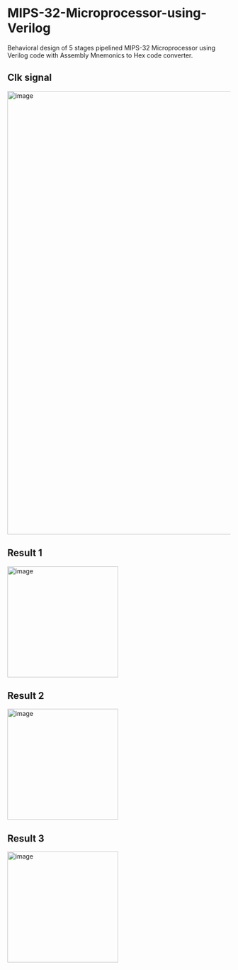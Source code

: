 # MIPS-32-Microprocessor-using-Verilog
Behavioral design of 5 stages pipelined MIPS-32 Microprocessor using Verilog code with Assembly Mnemonics to Hex code converter.

## Clk signal

<img width="1000" alt="image" src="https://github.com/Sourav365/MIPS-32-Microprocessor-using-Verilog/assets/49667585/0b208629-238a-4eac-9c5e-bfd2ac11370d">

## Result 1
<img width="250" alt="image" src="https://github.com/Sourav365/MIPS-32-Microprocessor-using-Verilog/assets/49667585/f3e093f8-60c0-40c9-8c25-940a3fff87eb">


## Result 2
<img width="250" alt="image" src="https://github.com/Sourav365/MIPS-32-Microprocessor-using-Verilog/assets/49667585/63580ced-341f-4b4c-880d-a40811e54eaa">


## Result 3
<img width="250" alt="image" src="https://github.com/Sourav365/MIPS-32-Microprocessor-using-Verilog/assets/49667585/fbd9385c-40b0-406a-bb3e-543005ff568b">




